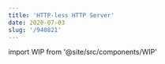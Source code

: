 ```yaml
---
title: 'HTTP-less HTTP Server'
date: 2020-07-03
slug: '/940821'
---
```


import WIP from '@site/src/components/WIP'

<WIP />
